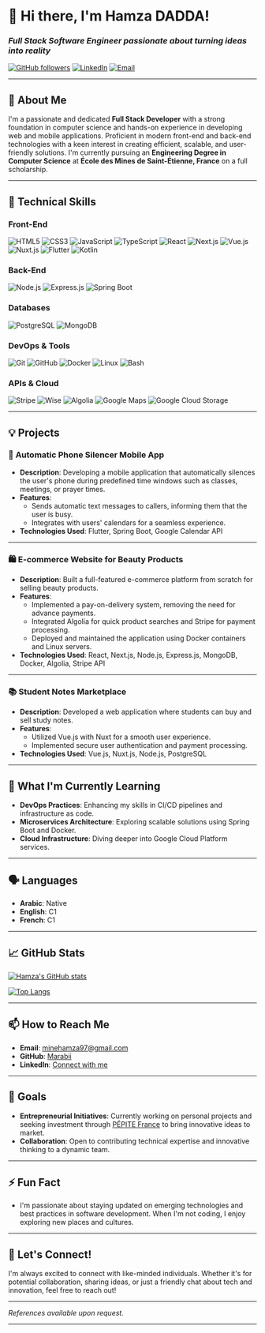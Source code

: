 # 👋 Hi there, I'm **Hamza DADDA**!

### *Full Stack Software Engineer passionate about turning ideas into reality*

[![GitHub followers](https://img.shields.io/github/followers/Marabii?label=Follow&style=social)](https://github.com/Marabii)
[![LinkedIn](https://img.shields.io/badge/LinkedIn-Connect-blue?style=social&logo=linkedin)](https://www.linkedin.com/in/your-linkedin-profile)
[![Email](https://img.shields.io/badge/Email-minehamza97%40gmail.com-red?style=social&logo=gmail)](mailto:minehamza97@gmail.com)

---

## 🚀 About Me

I'm a passionate and dedicated **Full Stack Developer** with a strong foundation in computer science and hands-on experience in developing web and mobile applications. Proficient in modern front-end and back-end technologies with a keen interest in creating efficient, scalable, and user-friendly solutions. I'm currently pursuing an **Engineering Degree in Computer Science** at **École des Mines de Saint-Étienne, France** on a full scholarship.

---

## 💼 Technical Skills

### Front-End

![HTML5](https://img.shields.io/badge/HTML5-E34F26?style=flat&logo=html5&logoColor=white)
![CSS3](https://img.shields.io/badge/CSS3-1572B6?style=flat&logo=css3&logoColor=white)
![JavaScript](https://img.shields.io/badge/JavaScript-ES6%2B-F7DF1E?style=flat&logo=javascript&logoColor=black)
![TypeScript](https://img.shields.io/badge/TypeScript-007ACC?style=flat&logo=typescript&logoColor=white)
![React](https://img.shields.io/badge/React-18-61DAFB?style=flat&logo=react&logoColor=black)
![Next.js](https://img.shields.io/badge/Next.js-000000?style=flat&logo=nextdotjs&logoColor=white)
![Vue.js](https://img.shields.io/badge/Vue.js-3-4FC08D?style=flat&logo=vue.js&logoColor=white)
![Nuxt.js](https://img.shields.io/badge/Nuxt.js-00C58E?style=flat&logo=nuxtdotjs&logoColor=white)
![Flutter](https://img.shields.io/badge/Flutter-02569B?style=flat&logo=flutter&logoColor=white)
![Kotlin](https://img.shields.io/badge/Kotlin-0095D5?style=flat&logo=kotlin&logoColor=white)

### Back-End

![Node.js](https://img.shields.io/badge/Node.js-339933?style=flat&logo=nodedotjs&logoColor=white)
![Express.js](https://img.shields.io/badge/Express.js-000000?style=flat&logo=express&logoColor=white)
![Spring Boot](https://img.shields.io/badge/Spring%20Boot-6DB33F?style=flat&logo=springboot&logoColor=white)

### Databases

![PostgreSQL](https://img.shields.io/badge/PostgreSQL-336791?style=flat&logo=postgresql&logoColor=white)
![MongoDB](https://img.shields.io/badge/MongoDB-47A248?style=flat&logo=mongodb&logoColor=white)

### DevOps & Tools

![Git](https://img.shields.io/badge/Git-F05032?style=flat&logo=git&logoColor=white)
![GitHub](https://img.shields.io/badge/GitHub-181717?style=flat&logo=github&logoColor=white)
![Docker](https://img.shields.io/badge/Docker-2496ED?style=flat&logo=docker&logoColor=white)
![Linux](https://img.shields.io/badge/Linux-FCC624?style=flat&logo=linux&logoColor=black)
![Bash](https://img.shields.io/badge/Bash-4EAA25?style=flat&logo=gnubash&logoColor=white)

### APIs & Cloud

![Stripe](https://img.shields.io/badge/Stripe-008CDD?style=flat&logo=stripe&logoColor=white)
![Wise](https://img.shields.io/badge/Wise-3943FF?style=flat&logo=wise&logoColor=white)
![Algolia](https://img.shields.io/badge/Algolia-5468FF?style=flat&logo=algolia&logoColor=white)
![Google Maps](https://img.shields.io/badge/Google%20Maps-4285F4?style=flat&logo=googlemaps&logoColor=white)
![Google Cloud Storage](https://img.shields.io/badge/Google%20Cloud%20Storage-4285F4?style=flat&logo=googlecloud&logoColor=white)

---

## 💡 Projects

### 📱 **Automatic Phone Silencer Mobile App**

- **Description**: Developing a mobile application that automatically silences the user's phone during predefined time windows such as classes, meetings, or prayer times.
- **Features**:
  - Sends automatic text messages to callers, informing them that the user is busy.
  - Integrates with users' calendars for a seamless experience.
- **Technologies Used**: Flutter, Spring Boot, Google Calendar API

---

### 🛍️ **E-commerce Website for Beauty Products**

- **Description**: Built a full-featured e-commerce platform from scratch for selling beauty products.
- **Features**:
  - Implemented a pay-on-delivery system, removing the need for advance payments.
  - Integrated Algolia for quick product searches and Stripe for payment processing.
  - Deployed and maintained the application using Docker containers and Linux servers.
- **Technologies Used**: React, Next.js, Node.js, Express.js, MongoDB, Docker, Algolia, Stripe API

---

### 📚 **Student Notes Marketplace**

- **Description**: Developed a web application where students can buy and sell study notes.
- **Features**:
  - Utilized Vue.js with Nuxt for a smooth user experience.
  - Implemented secure user authentication and payment processing.
- **Technologies Used**: Vue.js, Nuxt.js, Node.js, PostgreSQL

---

## 🌱 What I'm Currently Learning

- **DevOps Practices**: Enhancing my skills in CI/CD pipelines and infrastructure as code.
- **Microservices Architecture**: Exploring scalable solutions using Spring Boot and Docker.
- **Cloud Infrastructure**: Diving deeper into Google Cloud Platform services.

---

## 🗣️ Languages

- **Arabic**: Native
- **English**: C1
- **French**: C1

---

## 📈 GitHub Stats

[![Hamza's GitHub stats](https://github-readme-stats.vercel.app/api?username=Marabii&show_icons=true&theme=default&hide_border=true)](https://github.com/Marabii)

[![Top Langs](https://github-readme-stats.vercel.app/api/top-langs/?username=Marabii&layout=compact&hide_border=true)](https://github.com/Marabii)

---

## 📫 How to Reach Me

- **Email**: [minehamza97@gmail.com](mailto:minehamza97@gmail.com)
- **GitHub**: [Marabii](https://github.com/Marabii)
- **LinkedIn**: [Connect with me](https://www.linkedin.com/in/your-linkedin-profile)

---

## 🎯 Goals

- **Entrepreneurial Initiatives**: Currently working on personal projects and seeking investment through [PÉPITE France](https://www.pepite-france.fr/) to bring innovative ideas to market.
- **Collaboration**: Open to contributing technical expertise and innovative thinking to a dynamic team.

---

## ⚡ Fun Fact

- I'm passionate about staying updated on emerging technologies and best practices in software development. When I'm not coding, I enjoy exploring new places and cultures.

---

## 🤝 Let's Connect!

I'm always excited to connect with like-minded individuals. Whether it's for potential collaboration, sharing ideas, or just a friendly chat about tech and innovation, feel free to reach out!

---

*References available upon request.*

---
